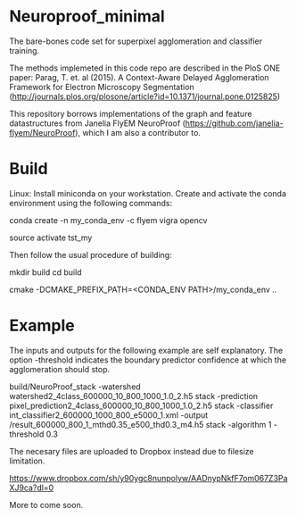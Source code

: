 # Neuroproof_minimal

The bare-bones code set for superpixel agglomeration and classifier training. 

The methods implemeted in this code repo are described in the PloS ONE paper: Parag, T. et. al (2015). A Context-Aware Delayed Agglomeration Framework for Electron Microscopy Segmentation (http://journals.plos.org/plosone/article?id=10.1371/journal.pone.0125825)

This repository borrows implementations of the graph and feature datastructures from Janelia FlyEM NeuroProof (https://github.com/janelia-flyem/NeuroProof), which I am also a contributor to.


# Build
Linux: Install miniconda on your workstation. Create and activate the conda environment using the following commands:

  conda create -n my_conda_env -c flyem vigra opencv 

  source activate tst_my

Then follow the usual procedure of building:

  mkdir build
  cd build

  cmake -DCMAKE_PREFIX_PATH=<CONDA_ENV PATH>/my_conda_env ..

# Example

The inputs and outputs for the following example are self explanatory. The option -threshold indicates the boundary predictor confidence at which the agglomeration should stop. 

build/NeuroProof_stack -watershed watershed2_4class_600000_10_800_1000_1.0_2.h5  stack -prediction  pixel_prediction2_4class_600000_10_800_1000_1.0_2.h5  stack -classifier int_classifier2_600000_1000_800_e5000_1.xml -output /result_600000_800_1_mthd0.35_e500_thd0.3_m4.h5 stack -algorithm 1 -threshold 0.3



The necesary files are uploaded to Dropbox instead due to filesize limitation.

https://www.dropbox.com/sh/y90ygc8nunpolyw/AADnypNkfF7om067Z3PaXJ9ca?dl=0

More to come soon.
